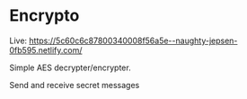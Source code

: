 # Encrypto 

Live: https://5c60c6c87800340008f56a5e--naughty-jepsen-0fb595.netlify.com/

Simple AES decrypter/encrypter.

Send and receive secret messages
